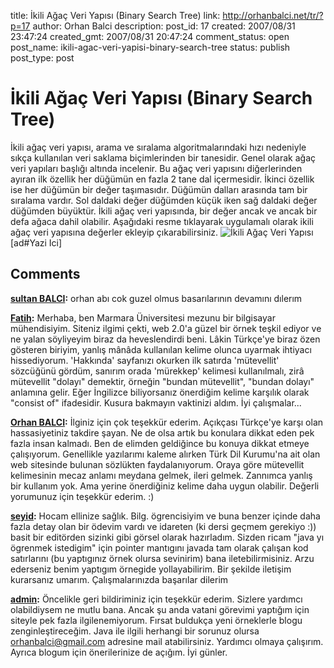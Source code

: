 title: İkili Ağaç Veri Yapısı (Binary Search Tree)
link: http://orhanbalci.net/tr/?p=17
author: Orhan Balci
description: 
post_id: 17
created: 2007/08/31 23:47:24
created_gmt: 2007/08/31 20:47:24
comment_status: open
post_name: ikili-agac-veri-yapisi-binary-search-tree
status: publish
post_type: post

# İkili Ağaç Veri Yapısı (Binary Search Tree)

İkili ağaç veri yapısı, arama ve sıralama algoritmalarındaki hızı nedeniyle sıkça kullanılan veri saklama biçimlerinden bir tanesidir. Genel olarak ağaç veri yapıları başlığı altında incelenir. Bu ağaç veri yapısını diğerlerinden ayıran ilk özellik her düğümün en fazla 2 tane dal içermesidir. İkinci özellik ise her düğümün bir değer taşımasıdır. Düğümün dalları arasında tam bir sıralama vardır. Sol daldaki değer düğümden küçük iken sağ daldaki değer düğümden büyüktür. İkili ağaç veri yapısında, bir değer ancak ve ancak bir defa ağaca dahil olabilir. Aşağıdaki resme tıklayarak uygulamalı olarak ikili ağaç veri yapısına değerler ekleyip çıkarabilirsiniz.  ![İkili Ağaç Veri Yapısı](/wp-includes/images/netbeans/binary_search_tree_visualizer.png) [ad#Yazi Ici]

## Comments

**[sultan BALCI](#34 "2007-09-19 21:57:42"):** orhan abı cok guzel olmus basarılarının devamını dılerım

**[Fatih](#35 "2007-11-06 11:11:33"):** Merhaba, ben Marmara Üniversitesi mezunu bir bilgisayar mühendisiyim. Siteniz ilgimi çekti, web 2.0'a güzel bir örnek teşkil ediyor ve ne yalan söyliyeyim biraz da heveslendirdi beni. Lâkin Türkçe'ye biraz özen gösteren biriyim, yanlış mânâda kullanılan kelime olunca uyarmak ihtiyacı hissediyorum. 'Hakkında' sayfanızı okurken ilk satırda 'mütevellit' sözcüğünü gördüm, sanırım orada 'mürekkep' kelimesi kullanılmalı, zirâ mütevellit "dolayı" demektir, örneğin "bundan mütevellit", "bundan dolayı" anlamına gelir. Eğer İngilizce biliyorsanız önerdiğim kelime karşılık olarak "consist of" ifadesidir. Kusura bakmayın vaktinizi aldım. İyi çalışmalar...

**[Orhan BALCI](#36 "2007-11-06 21:33:53"):** İlginiz için çok teşekkür ederim. Açıkçası Türkçe'ye karşı olan hassasiyetiniz takdire şayan. Ne de olsa artık bu konulara dikkat eden pek fazla insan kalmadı. Ben de elimden geldiğince bu konuya dikkat etmeye çalışıyorum. Genellikle yazılarımı kaleme alırken Türk Dil Kurumu'na ait olan web sitesinde bulunan sözlükten faydalanıyorum. Oraya göre mütevellit kelimesinin mecaz anlamı meydana gelmek, ileri gelmek. Zannımca yanlış bir kullanım yok. Ama yerine önerdiğiniz kelime daha uygun olabilir. Değerli yorumunuz için teşekkür ederim. :)

**[seyid](#41 "2007-12-10 16:43:43"):** Hocam ellinize sağlık. Bilg. ögrencisiyim ve buna benzer içinde daha fazla detay olan bir ödevim vardı ve idareten (ki dersi geçmem gerekiyo :)) basit bir editörden sizinki gibi görsel olarak hazırladım. Sizden ricam "java yı ögrenmek istedigim" için pointer mantıgını javada tam olarak çalışan kod satırlarını (bu yaptıgınız örnek olursa sevinirim) bana iletebilirmisiniz. Arzu ederseniz benim yaptıgım örnegide yollayabilirim. Bir şekilde iletişim kurarsanız umarım. Çalışmalarınızda başarılar dilerim

**[admin](#54 "2008-01-03 18:40:38"):** Öncelikle geri bildiriminiz için teşekkür ederim. Sizlere yardımcı olabildiysem ne mutlu bana. Ancak şu anda vatani görevimi yaptığım için siteyle pek fazla ilgilenemiyorum. Fırsat buldukça yeni örneklerle blogu zenginleştireceğim. Java ile ilgili herhangi bir sorunuz olursa orhanbalci@gmail.com adresine mail atabilirsiniz. Yardımcı olmaya çalışırım. Ayrıca blogum için önerilerinize de açığım. İyi günler.

